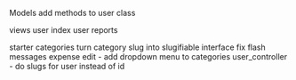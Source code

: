 Models
  add methods to user class

views
  user index
  user reports

starter categories
turn category slug into slugifiable interface
fix flash messages
expense edit - add dropdown menu to categories
user_controller - do slugs for user instead of id
